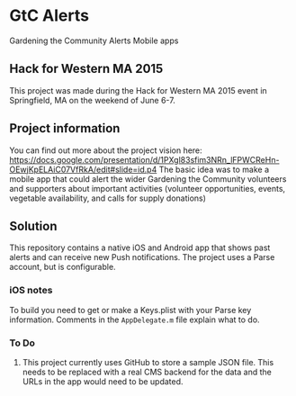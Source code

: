 # GtC Alerts
Gardening the Community Alerts Mobile apps
## Hack for Western MA 2015
This project was made during the Hack for Western MA 2015 event
in Springfield, MA on the weekend of June 6-7.
## Project information
You can find out more about the project vision here:
https://docs.google.com/presentation/d/1PXgl83sfim3NRn_lFPWCReHn-OEwjKpELAiC07VfRkA/edit#slide=id.p4
The basic idea was to make a mobile app that could alert the wider Gardening the Community volunteers
and supporters about important activities (volunteer opportunities, events, vegetable availability, and calls for supply donations)
## Solution
This repository contains a native iOS and Android app that shows past alerts and can receive new Push notifications. The project uses a Parse account, but is configurable.
### iOS notes
To build you need to get or make a Keys.plist with your Parse key information. Comments in the `AppDelegate.m` file explain what to do.
### To Do
1. This project currently uses GitHub to store a sample JSON file. This needs to be replaced with a real CMS backend for the data and the URLs in the app would need to be updated.
